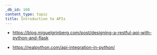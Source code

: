 ```yaml
---
_db_id: 160
content_type: topic
title: Introduction to APIs
---
```


- https://blog.miguelgrinberg.com/post/designing-a-restful-api-with-python-and-flask

- https://realpython.com/api-integration-in-python/